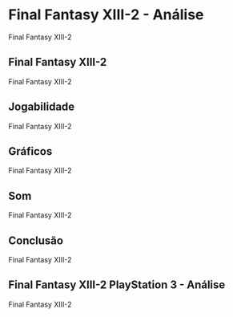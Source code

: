 ---
---

# Final Fantasy XIII-2 - Análise

Final Fantasy XIII-2

## Final Fantasy XIII-2

Final Fantasy XIII-2

## Jogabilidade

Final Fantasy XIII-2

## Gráficos

Final Fantasy XIII-2

## Som

Final Fantasy XIII-2

## Conclusão

Final Fantasy XIII-2

## Final Fantasy XIII-2 PlayStation 3 - Análise

Final Fantasy XIII-2
